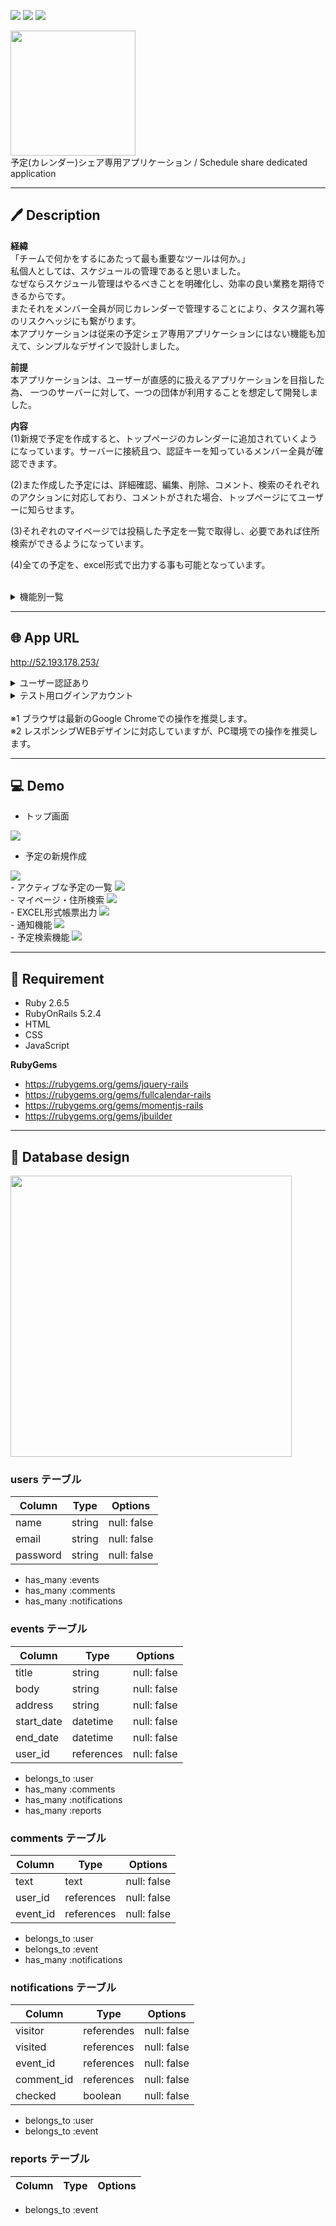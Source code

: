<img src="https://img.shields.io/github/issues/takumi-murakami/AllEventList-app">  <img src="https://img.shields.io/github/forks/takumi-murakami/AllEventList-app">  <img src="https://img.shields.io/github/stars/takumi-murakami/AllEventList-app">


<a href="http://52.193.178.253/"><img src="https://user-images.githubusercontent.com/72126639/98492068-19415a80-227a-11eb-8145-ff3575b3ee82.png" height="200px;" /></a>
<br>
予定(カレンダー)シェア専用アプリケーション / Schedule share dedicated application


<hr>

## &#x1f58a; Description

__経緯__  
「チームで何かをするにあたって最も重要なツールは何か。」<br>
私個人としては、スケジュールの管理であると思いました。<br>
なぜならスケジュール管理はやるべきことを明確化し、効率の良い業務を期待できるからです。<br>
またそれをメンバー全員が同じカレンダーで管理することにより、タスク漏れ等のリスクヘッジにも繋がります。<br>
本アプリケーションは従来の予定シェア専用アプリケーションにはない機能も加えて、シンプルなデザインで設計しました。
<br>

__前提__  
本アプリケーションは、ユーザーが直感的に扱えるアプリケーションを目指した為、  一つのサーバーに対して、一つの団体が利用することを想定して開発しました。
<br>

__内容__  
(1)新規で予定を作成すると、トップページのカレンダーに追加されていくようになっています。サーバーに接続且つ、認証キーを知っているメンバー全員が確認できます。  

(2)また作成した予定には、詳細確認、編集、削除、コメント、検索のそれぞれのアクションに対応しており、コメントがされた場合、トップページにてユーザーに知らせます。  

(3)それぞれのマイページでは投稿した予定を一覧で取得し、必要であれば住所検索ができるようになっています。  

(4)全ての予定を、excel形式で出力する事も可能となっています。  


<br>

<details><summary>機能別一覧</summary><div>
  
* 予定の新規作成  
* 予定の詳細確認  
* 予定の編集・削除  
* コメント  
* 住所検索  
* マイページ
* コメント通知  
* 帳票出力
* 予定の検索

</div></details>

<hr>

## 🌐 App URL
<http://52.193.178.253/>

<details><summary>ユーザー認証あり</summary><div>

id: murakamidemo  
pass: murakami

</div></details>

<details><summary>テスト用ログインアカウント</summary><div>

email: test@mail.com  
pass: test1234

</div></details>
<br>
※1 ブラウザは最新のGoogle Chromeでの操作を推奨します。<br>
※2 レスポンシブWEBデザインに対応していますが、PC環境での操作を推奨します。　
<hr>

## 💻 Demo
- トップ画面    
<img src="https://i.gyazo.com/46198afb09d394f12e7873ef92bbd00a.png">
  <!-- <img src="https://i.gyazo.com/40584bf7ddf948b1e7e94cab09cbc2a4.gif" height="400px;" /> -->
<br>

<!-- - 👔MyPage / 📎Output / 🛎Notifications -->
<!-- <img src="https://i.gyazo.com/ea44e602cbab8b211fa7a3df95b1b21b.jpg" height="150px;" >  <img src="https://i.gyazo.com/c5c9389d2e9f434d35a0a4c412eda777.gif"  height="150px;" >  <img src="https://i.gyazo.com/191a57eed7d221e222e7c6da449d67b5.png"  height="150px;" > -->

- 予定の新規作成  
<img src="https://i.gyazo.com/87ec5231e15be8a470b3cacb5f76a7e2.jpg">
<br>
- アクティブな予定の一覧  
<img src="https://i.gyazo.com/838a6a03fbf118fc1b88b969e02b69c1.png">
<br>
- マイページ・住所検索  
<img src="https://i.gyazo.com/59d7df5a942c2f7fbb4f9b546b8ef75f.gif">
<br>
- EXCEL形式帳票出力  
<img src="https://i.gyazo.com/463caf547b056b73f697c59a1001ed64.gif">
<br>
- 通知機能  
<img src="https://i.gyazo.com/577620e18a07ead6ae6adec83a44d1fa.gif">
<br>
- 予定検索機能  
<img src="https://i.gyazo.com/a571cd9e7ca8630ff09123806aee664b.gif">
<br>
<hr>

## 📖 Requirement

* Ruby 2.6.5
* RubyOnRails 5.2.4
* HTML
* CSS
* JavaScript

__RubyGems__
* <https://rubygems.org/gems/jquery-rails>
* <https://rubygems.org/gems/fullcalendar-rails>
* <https://rubygems.org/gems/momentjs-rails>
* <https://rubygems.org/gems/jbuilder>

<hr>

## 📄 Database design

<img src="https://i.gyazo.com/a4772963e265a1641ce3bc2866f0ddbc.png" height="450px;" />

<br>

### users テーブル

| Column             | Type    | Options     |
| ------------------ | ------- | ----------- |
| name               | string  | null: false |
| email              | string  | null: false |
| password           | string  | null: false |


- has_many :events
- has_many :comments
- has_many :notifications


### events テーブル

| Column     | Type       | Options     |
| ---------- | ---------- | ----------- |
| title      | string     | null: false |
| body       | string     | null: false |
| address    | string     | null: false |
| start_date | datetime   | null: false |
| end_date   | datetime   | null: false |
| user_id    | references | null: false |


- belongs_to :user
- has_many :comments
- has_many :notifications
- has_many :reports


### comments テーブル

| Column   | Type       | Options     |
| -------- | ---------- | ----------- |
| text     | text       | null: false |
| user_id  | references | null: false |
| event_id | references | null: false |


- belongs_to :user
- belongs_to :event
- has_many :notifications


### notifications テーブル

| Column     | Type       | Options     |
| ---------- | ---------- | ----------- |
| visitor    | referendes | null: false |
| visited    | references | null: false |
| event_id   | references | null: false |
| comment_id | references | null: false |
| checked    | boolean    | null: false |


- belongs_to :user
- belongs_to :event


### reports テーブル

| Column     | Type       | Options     |
| ---------- | ---------- | ----------- |

- belongs_to :event

